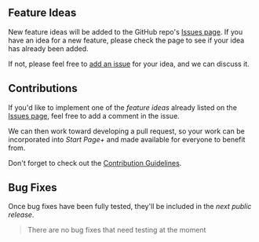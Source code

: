 ## Feature Ideas

New feature ideas will be added to the GitHub repo's [Issues page][github-issues].
If you have an idea for a new feature, please check the page to see if your idea has already been added.

If not, please feel free to [add an issue][new-github-issue] for your idea, and we can discuss it.

## Contributions

If you'd like to implement one of the _feature ideas_ already listed on the [Issues page][github-issues],
feel free to add a comment in the issue.

We can then work toward developing a pull request,
so your work can be incorporated into _Start Page+_ and made available for everyone to benefit from.

Don't forget to check out the [Contribution Guidelines][contribution-guidelines].

[github-issues]: https://github.com/luminous-software/start-page-plus-64-bit/issues
[new-github-issue]: https://github.com/luminous-software/start-page-plus-64-bit/issues/new?title=&body=&label=enhancement
[contribution-guidelines]: https://github.com/luminous-software/start-page-plus-64-bit/blob/master/.github/CONTRIBUTING.md

## Bug Fixes

Once bug fixes have been fully tested, they'll be included in the *next public release*.

>There are no bug fixes that need testing at the moment

[vsix-gallery]: http://vsixgallery.com
